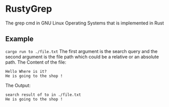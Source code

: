 # RustyGrep
The grep cmd in GNU Linux Operating Systems that is implemented in Rust

## Example
`` cargo run to ./file.txt ``
The first argument is the search query and the second argument is the file path which could be a relative or an absolute path.
The Content of the file:
```
Hello Where is it?
He is going to the shop !
```
The Output:
```
search result of to in ./file.txt
He is going to the shop !
```
